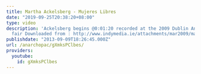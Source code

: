 ```yaml
---
title: Martha Ackelsberg - Mujeres Libres
date: "2019-09-25T20:38:20+08:00"
type: video
description: 'Ackelsberg begins @0:01:20 recorded at the 2009 Dublin Anarchist book
  fair Downloaded from : http://www.indymedia.ie/attachments/mar2009/marthackelsburgab2009.mp3'
publishdate: "2013-09-09T18:26:45.000Z"
url: /anarchopac/gXmksPClbes/
providers:
  youtube:
    id: gXmksPClbes
---
```

